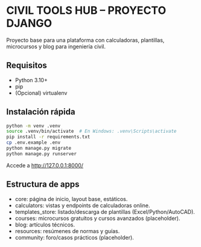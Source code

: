 # CIVIL TOOLS HUB – PROYECTO DJANGO

Proyecto base para una plataforma con calculadoras, plantillas, microcursos y blog para ingeniería civil.

## Requisitos
- Python 3.10+
- pip
- (Opcional) virtualenv

## Instalación rápida
```bash
python -m venv .venv
source .venv/bin/activate  # En Windows: .venv\Scripts\activate
pip install -r requirements.txt
cp .env.example .env
python manage.py migrate
python manage.py runserver
```

Accede a http://127.0.0.1:8000/

## Estructura de apps
- core: página de inicio, layout base, estáticos.
- calculators: vistas y endpoints de calculadoras online.
- templates_store: listado/descarga de plantillas (Excel/Python/AutoCAD).
- courses: microcursos gratuitos y cursos avanzados (placeholder).
- blog: artículos técnicos.
- resources: resúmenes de normas y guías.
- community: foro/casos prácticos (placeholder).
